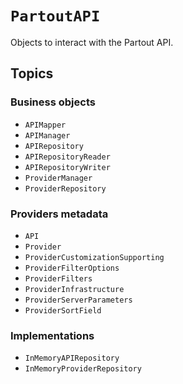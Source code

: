 # ``PartoutAPI``

Objects to interact with the Partout API.

## Topics

### Business objects

- ``APIMapper``
- ``APIManager``
- ``APIRepository``
- ``APIRepositoryReader``
- ``APIRepositoryWriter``
- ``ProviderManager``
- ``ProviderRepository``

### Providers metadata

- ``API``
- ``Provider``
- ``ProviderCustomizationSupporting``
- ``ProviderFilterOptions``
- ``ProviderFilters``
- ``ProviderInfrastructure``
- ``ProviderServerParameters``
- ``ProviderSortField``

### Implementations

- ``InMemoryAPIRepository``
- ``InMemoryProviderRepository``

